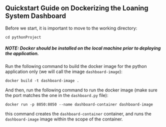 ## Quickstart Guide on Dockerizing the Loaning System Dashboard

Before we start, it is important to move to the working directory:

```
cd pythonProject
```

<!-- Let's first install the dependencies and create a virtual environment for the python app:

```
python3 -m venv .venv
```

Once the virtual environment is installed, let's activate it:

```
source .venv/bin/activate
```

Now, let's install the dependencies on our local machine:

```
pip install -r requirements.txt
``` -->

##### NOTE: Docker should be installed on the local machine prior to deploying the application.

Run the following command to build the docker image for the python application only (we will call the image `dashboard-image`):

```
docker build -t dashboard-image .
```

And then, run the following command to run the docker image (make sure the port matches the one in the `dashboard.py` file):

```
docker run -p 8050:8050 --name dashboard-container dashboard-image
```

this command creates the `dashboard-container` container, and runs the `dashboard-image` image within the scope of the container.